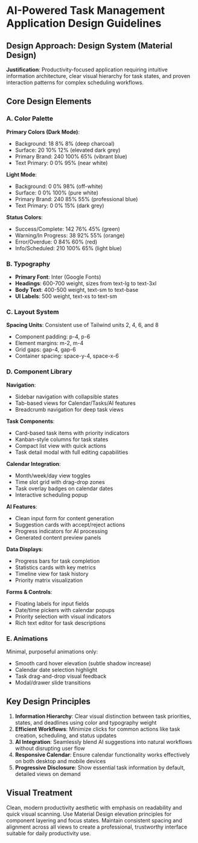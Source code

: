 # AI-Powered Task Management Application Design Guidelines

## Design Approach: Design System (Material Design)
**Justification**: Productivity-focused application requiring intuitive information architecture, clear visual hierarchy for task states, and proven interaction patterns for complex scheduling workflows.

## Core Design Elements

### A. Color Palette
**Primary Colors (Dark Mode)**:
- Background: 18 8% 8% (deep charcoal)
- Surface: 20 10% 12% (elevated dark grey)
- Primary Brand: 240 100% 65% (vibrant blue)
- Text Primary: 0 0% 95% (near white)

**Light Mode**:
- Background: 0 0% 98% (off-white)
- Surface: 0 0% 100% (pure white)
- Primary Brand: 240 85% 55% (professional blue)
- Text Primary: 0 0% 15% (dark grey)

**Status Colors**:
- Success/Complete: 142 76% 45% (green)
- Warning/In Progress: 38 92% 55% (orange)
- Error/Overdue: 0 84% 60% (red)
- Info/Scheduled: 210 100% 65% (light blue)

### B. Typography
- **Primary Font**: Inter (Google Fonts)
- **Headings**: 600-700 weight, sizes from text-lg to text-3xl
- **Body Text**: 400-500 weight, text-sm to text-base
- **UI Labels**: 500 weight, text-xs to text-sm

### C. Layout System
**Spacing Units**: Consistent use of Tailwind units 2, 4, 6, and 8
- Component padding: p-4, p-6
- Element margins: m-2, m-4
- Grid gaps: gap-4, gap-6
- Container spacing: space-y-4, space-x-6

### D. Component Library

**Navigation**:
- Sidebar navigation with collapsible states
- Tab-based views for Calendar/Tasks/AI features
- Breadcrumb navigation for deep task views

**Task Components**:
- Card-based task items with priority indicators
- Kanban-style columns for task states
- Compact list view with quick actions
- Task detail modal with full editing capabilities

**Calendar Integration**:
- Month/week/day view toggles
- Time slot grid with drag-drop zones
- Task overlay badges on calendar dates
- Interactive scheduling popup

**AI Features**:
- Clean input form for content generation
- Suggestion cards with accept/reject actions
- Progress indicators for AI processing
- Generated content preview panels

**Data Displays**:
- Progress bars for task completion
- Statistics cards with key metrics
- Timeline view for task history
- Priority matrix visualization

**Forms & Controls**:
- Floating labels for input fields
- Date/time pickers with calendar popups
- Priority selection with visual indicators
- Rich text editor for task descriptions

### E. Animations
Minimal, purposeful animations only:
- Smooth card hover elevation (subtle shadow increase)
- Calendar date selection highlight
- Task drag-and-drop visual feedback
- Modal/drawer slide transitions

## Key Design Principles

1. **Information Hierarchy**: Clear visual distinction between task priorities, states, and deadlines using color and typography weight
2. **Efficient Workflows**: Minimize clicks for common actions like task creation, scheduling, and status updates
3. **AI Integration**: Seamlessly blend AI suggestions into natural workflows without disrupting user flow
4. **Responsive Calendar**: Ensure calendar functionality works effectively on both desktop and mobile devices
5. **Progressive Disclosure**: Show essential task information by default, detailed views on demand

## Visual Treatment
Clean, modern productivity aesthetic with emphasis on readability and quick visual scanning. Use Material Design elevation principles for component layering and focus states. Maintain consistent spacing and alignment across all views to create a professional, trustworthy interface suitable for daily productivity use.